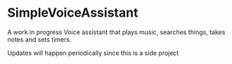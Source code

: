 # SimpleVoiceAssistant
A work in progress Voice assistant that plays music, searches things, takes notes and sets timers.

Updates will happen periodically since this is a side project
